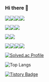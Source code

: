 ### Hi there 👋

<img src="https://img.shields.io/badge/java-007396?style=for-the-badge&logo=java&logoColor=white"><img src="https://img.shields.io/badge/c++-00599C?style=for-the-badge&logo=c%2B%2B&logoColor=white"><img src="https://img.shields.io/badge/python-3776AB?style=for-the-badge&logo=python&logoColor=white"><img src="https://img.shields.io/badge/mysql-4479A1?style=for-the-badge&logo=mysql&logoColor=white">

<img src="https://img.shields.io/badge/springboot-6DB33F?style=for-the-badge&logo=springboot&logoColor=white"><img src="https://img.shields.io/badge/bootstrap-7952B3?style=for-the-badge&logo=bootstrap&logoColor=white"><img src="https://img.shields.io/badge/linux-FCC624?style=for-the-badge&logo=linux&logoColor=black">

<img src="https://img.shields.io/badge/github-181717?style=for-the-badge&logo=github&logoColor=white"><img src="https://img.shields.io/badge/git-F05032?style=for-the-badge&logo=git&logoColor=white">

<img src="https://img.shields.io/badge/aws-232F3E?style=for-the-badge&logo=Amazon Aws&logoColor=white"><img src="https://img.shields.io/badge/docker-2496ED?style=for-the-badge&logo=Docker&logoColor=white"><img src="https://img.shields.io/badge/Kubernetes-326CE5?style=for-the-badge&logo=Kubernetes&logoColor=white"><img src="https://img.shields.io/badge/OpenStack-#ED1944?style=for-the-badge&logo=OpenStack&logoColor=white">




[![Solved.ac Profile](http://mazassumnida.wtf/api/generate_badge?boj=guyujung)](https://solved.ac/guyujung)

![Top Langs](https://github-readme-stats.vercel.app/api/top-langs/?username=guyujung&layout=compact&theme=onedark)

[![Tistory Badge](https://img.shields.io/badge/Tech%20Blog-555263?style=flat&logoColor=white)]("https://cocoon1787.tistory.com/)

<!--
**guyujung/guyujung** is a ✨ _special_ ✨ repository because its `README.md` (this file) appears on your GitHub profile.

Here are some ideas to get you started:

- 🔭 I’m currently working on ...
- 🌱 I’m currently learning ...
- 👯 I’m looking to collaborate on ...
- 🤔 I’m looking for help with ...
- 💬 Ask me about ...
- 📫 How to reach me: ...
- 😄 Pronouns: ...
- ⚡ Fun fact: ...
-->
